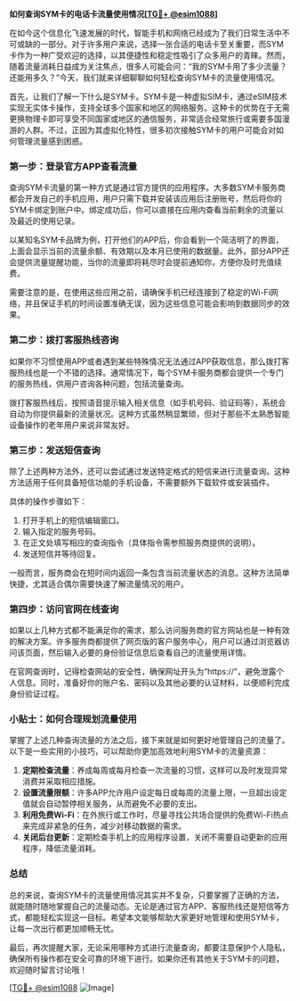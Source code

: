 **如何查询SYM卡的电话卡流量使用情况[[TG💪+ @esim1088](https://t.me/s/esim1088)]**

在如今这个信息化飞速发展的时代，智能手机和网络已经成为了我们日常生活中不可或缺的一部分。对于许多用户来说，选择一张合适的电话卡至关重要，而SYM卡作为一种广受欢迎的选择，以其便捷性和稳定性吸引了众多用户的青睐。然而，随着流量消耗日益成为关注焦点，很多人可能会问：“我的SYM卡用了多少流量？还能用多久？”今天，我们就来详细聊聊如何轻松查询SYM卡的流量使用情况。

首先，让我们了解一下什么是SYM卡。SYM卡是一种虚拟SIM卡，通过eSIM技术实现无实体卡操作，支持全球多个国家和地区的网络服务。这种卡的优势在于无需更换物理卡即可享受不同国家或地区的通信服务，非常适合经常旅行或需要多国漫游的人群。不过，正因为其虚拟化特性，很多初次接触SYM卡的用户可能会对如何管理流量感到困惑。

### **第一步：登录官方APP查看流量**

查询SYM卡流量的第一种方式是通过官方提供的应用程序。大多数SYM卡服务商都会开发自己的手机应用，用户只需下载并安装该应用后注册账号，然后将你的SYM卡绑定到账户中。绑定成功后，你可以直接在应用内查看当前剩余的流量以及最近的使用记录。

以某知名SYM卡品牌为例，打开他们的APP后，你会看到一个简洁明了的界面，上面会显示当前的流量余额、有效期以及本月已使用的数据量。此外，部分APP还会提供流量提醒功能，当你的流量即将耗尽时会提前通知你，方便你及时充值续费。

需要注意的是，在使用这些应用之前，请确保手机已经连接到了稳定的Wi-Fi网络，并且保证手机的时间设置准确无误，因为这些信息可能会影响到数据同步的效果。

### **第二步：拨打客服热线咨询**

如果你不习惯使用APP或者遇到某些特殊情况无法通过APP获取信息，那么拨打客服热线也是一个不错的选择。通常情况下，每个SYM卡服务商都会提供一个专门的服务热线，供用户咨询各种问题，包括流量查询。

拨打客服热线后，按照语音提示输入相关信息（如手机号码、验证码等），系统会自动为你提供最新的流量状况。这种方式虽然稍显繁琐，但对于那些不太熟悉智能设备操作的老年用户来说非常友好。

### **第三步：发送短信查询**

除了上述两种方法外，还可以尝试通过发送特定格式的短信来进行流量查询。这种方法适用于任何具备短信功能的手机设备，不需要额外下载软件或安装插件。

具体的操作步骤如下：
1. 打开手机上的短信编辑窗口。
2. 输入指定的服务号码。
3. 在正文处填写相应的查询指令（具体指令需参照服务商提供的说明）。
4. 发送短信并等待回复。

一般而言，服务商会在短时间内返回一条包含当前流量状态的消息。这种方法简单快捷，尤其适合偶尔需要快速了解流量情况的用户。

### **第四步：访问官网在线查询**

如果以上几种方式都不能满足你的需求，那么访问服务商的官方网站也是一种有效的解决方案。许多服务商都提供了网页版的客户服务中心，用户可以通过浏览器访问该页面，然后输入必要的身份验证信息后查看自己的流量使用详情。

在官网查询时，记得检查网站的安全性，确保网址开头为“https://”，避免泄露个人信息。同时，准备好你的账户名、密码以及其他必要的认证材料，以便顺利完成身份验证过程。

### **小贴士：如何合理规划流量使用**

掌握了上述几种查询流量的方法之后，接下来就是如何更好地管理自己的流量了。以下是一些实用的小技巧，可以帮助你更加高效地利用SYM卡的流量资源：

1. **定期检查流量**：养成每周或每月检查一次流量的习惯，这样可以及时发现异常消费并采取相应措施。
2. **设置流量限额**：许多APP允许用户设定每日或每周的流量上限，一旦超出设定值就会自动暂停相关服务，从而避免不必要的支出。
3. **利用免费Wi-Fi**：在外旅行或工作时，尽量寻找公共场合提供的免费Wi-Fi热点来完成非紧急的任务，减少对移动数据的需求。
4. **关闭后台更新**：定期检查手机上的应用程序设置，关闭不需要自动更新的应用程序，降低流量消耗。

### **总结**

总的来说，查询SYM卡的流量使用情况其实并不复杂，只要掌握了正确的方法，就能随时随地掌握自己的流量动态。无论是通过官方APP、客服热线还是短信等方式，都能轻松实现这一目标。希望本文能够帮助大家更好地管理和使用SYM卡，让每一次出行都更加顺畅无忧。

最后，再次提醒大家，无论采用哪种方式进行流量查询，都要注意保护个人隐私，确保所有操作都在安全可靠的环境下进行。如果你还有其他关于SYM卡的问题，欢迎随时留言讨论哦！

[[TG💪+ @esim1088](https://t.me/s/esim1088) ![Image](https://i.postimg.cc/4NQfJmqS/Snipaste-2025-05-13-00-14-12.png)]